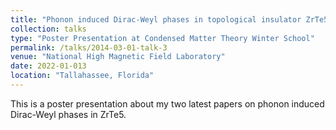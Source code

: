 ```yaml
---
title: "Phonon induced Dirac-Weyl phases in topological insulator ZrTe5"
collection: talks
type: "Poster Presentation at Condensed Matter Theory Winter School"
permalink: /talks/2014-03-01-talk-3
venue: "National High Magnetic Field Laboratory"
date: 2022-01-013
location: "Tallahassee, Florida"
---
```


This is a poster presentation about my two latest papers on phonon induced Dirac-Weyl phases in ZrTe5.
